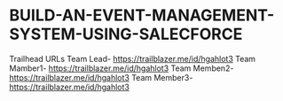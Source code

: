 # BUILD-AN-EVENT-MANAGEMENT-SYSTEM-USING-SALECFORCE

Trailhead URLs
Team Lead- https://trailblazer.me/id/hgahlot3
Team Mamber1- https://trailblazer.me/id/hgahlot3
Team Memben2- https://trailblazer.me/id/hgahlot3
Team Member3- https://trailblazer.me/id/hgahlot3
